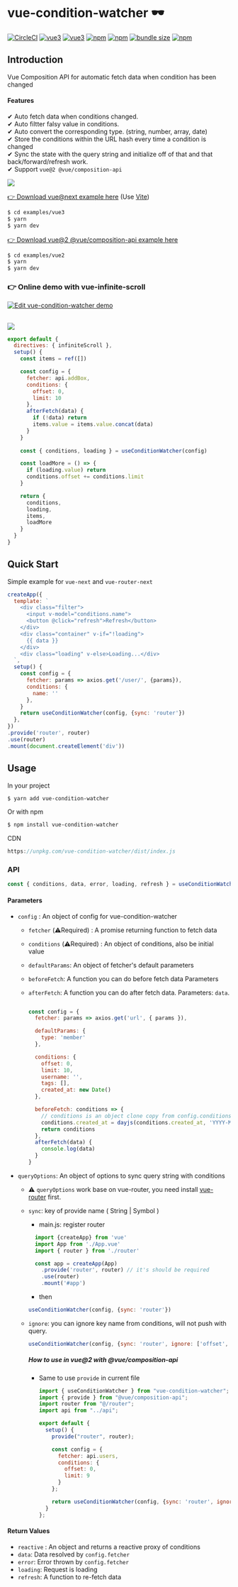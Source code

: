 # vue-condition-watcher 🕶

[![CircleCI](https://circleci.com/gh/runkids/vue-condition-watcher.svg?style=svg)](https://circleci.com/gh/runkids/vue-condition-watcher) [![vue3](https://img.shields.io/badge/vue-3.x-brightgreen.svg)](https://vuejs.org/) [![vue3](https://img.shields.io/badge/vue-2.x-brightgreen.svg)](https://composition-api.vuejs.org/) [![npm](https://img.shields.io/npm/v/vue-condition-watcher.svg)](https://www.npmjs.com/package/vue-condition-watcher)  [![npm](https://img.shields.io/npm/dt/vue-condition-watcher.svg)](https://www.npmjs.com/package/vue-condition-watcher) [![bundle size](https://badgen.net/bundlephobia/minzip/vue-condition-watcher)](https://bundlephobia.com/result?p=vue-condition-watcher) [![npm](https://img.shields.io/npm/l/vue-condition-watcher.svg)](https://github.com/runkids/vue-condition-watcher/blob/master/LICENSE)

## Introduction
Vue Composition API for automatic fetch data when condition has been changed

#### Features
  ✔ Auto fetch data when conditions changed.<br>
  ✔ Auto filtter falsy value in conditions.<br>
  ✔ Auto convert the corresponding type. (string, number, array, date)<br>
  ✔ Store the conditions within the URL hash every time a condition is changed<br>
  ✔ Sync the state with the query string and initialize off of that and that back/forward/refresh work.<br>
  ✔ Support `vue@2 @vue/composition-api`

  <img src="https://github.com/runkids/vue-condition-watcher/blob/master/examples/vue-conditions-watcher.gif?raw=true"/>

[👉 Download vue@next example here](https://github.com/runkids/vue-condition-watcher/tree/master/examples/vue3) (Use [Vite](https://github.com/vuejs/vite))
```bash
$ cd examples/vue3
$ yarn 
$ yarn dev
````

[👉 Download vue@2 @vue/composition-api example here](https://github.com/runkids/vue-condition-watcher/tree/master/examples/vue2)
```bash
$ cd examples/vue2
$ yarn 
$ yarn dev
````

### 👉 Online demo with vue-infinite-scroll

[![Edit vue-condition-watcher demo](https://codesandbox.io/static/img/play-codesandbox.svg)](https://codesandbox.io/s/vue-condition-watcher-demo-0wfgc?fontsize=14&hidenavigation=1&module=%2Fsrc%2FApp.vue)

<br>
<img src="https://github.com/runkids/vue-condition-watcher/blob/master/examples/vue-conditions-watcher-demo2.gif?raw=true"/>

```javascript
export default {
  directives: { infiniteScroll },
  setup() {
    const items = ref([])

    const config = {
      fetcher: api.addBox,
      conditions: {
        offset: 0,
        limit: 10
      },
      afterFetch(data) {
        if (!data) return
        items.value = items.value.concat(data)
      }
    }
    
    const { conditions, loading } = useConditionWatcher(config)

    const loadMore = () => {
      if (loading.value) return
      conditions.offset += conditions.limit
    }

    return {
      conditions,
      loading,
      items,
      loadMore
    }
  }
}
```

## Quick Start

Simple example for `vue-next` and `vue-router-next`
```javascript
createApp({
  template: `
    <div class="filter">
      <input v-model="conditions.name">
      <button @click="refresh">Refresh</button>
    </div>
    <div class="container" v-if="!loading">
      {{ data }}
    </div>
    <div class="loading" v-else>Loading...</div>
  `,
  setup() {
    const config = {
      fetcher: params => axios.get('/user/', {params}),
      conditions: {
        name: ''
      },
    }
    return useConditionWatcher(config, {sync: 'router'})
  },
})
.provide('router', router)
.use(router)
.mount(document.createElement('div'))
```

## Usage
In your project
```bash
$ yarn add vue-condition-watcher
```
Or with npm
```bash
$ npm install vue-condition-watcher
```
CDN
```javascript
https://unpkg.com/vue-condition-watcher/dist/index.js
```

### API

```js
const { conditions, data, error, loading, refresh } = useConditionWatcher(config, queryOptions)
```

#### Parameters

- `config` : An object of config for vue-condition-watcher
  * `fetcher` (⚠️Required) : A promise returning function to fetch data
  * `conditions` (⚠️Required) : An object of conditions, also be initial value
  * `defaultParams`: An object of fetcher's default parameters
  * `beforeFetch`: A function you can do before fetch data
Parameters  
  * `afterFetch`: A function you can do after fetch data. Parameters: `data`.

    ```javascript

    const config = {
      fetcher: params => axios.get('url', { params }),

      defaultParams: {
        type: 'member'
      },

      conditions: {
        offset: 0,
        limit: 10,
        username: '',
        tags: [],
        created_at: new Date()
      },

      beforeFetch: conditions => {
        // conditions is an object clone copy from config.conditions
        conditions.created_at = dayjs(conditions.created_at, 'YYYY-MM-DD');
        return conditions
      },
      afterFetch(data) {
        console.log(data)
      }
    }
    ```


  
* `queryOptions`: An object of options to sync query string with conditions
  * ⚠️ `queryOptions` work base on vue-router, you need install [vue-router](https://www.npmjs.com/package/vue-router/v/4.0.0-alpha.12) first.
  * `sync`: key of provide name ( String | Symbol )
    * main.js: register router
    ```javascript
      import {createApp} from 'vue'
      import App from './App.vue'
      import { router } from './router'

      const app = createApp(App)
        .provide('router', router) // it's should be required
        .use(router)
        .mount('#app')
    ```
    * then
    ```javascript
    useConditionWatcher(config, {sync: 'router'})
    ```

  * `ignore`: you can ignore key name from conditions, will not push with query.

    ```javascript
    useConditionWatcher(config, {sync: 'router', ignore: ['offset', 'limit']})
    ```
    ##### How to use in vue@2 with @vue/composition-api
    * Same to use `provide` in current file
      ```javascript
      import { useConditionWatcher } from "vue-condition-watcher";
      import { provide } from "@vue/composition-api";
      import router from "@/router";
      import api from "../api";

      export default {
        setup() {
          provide("router", router);

          const config = {
            fetcher: api.users,
            conditions: {
              offset: 0,
              limit: 9
            }
          };

          return useConditionWatcher(config, {sync: 'router', ignore: ['offset', 'limit']});
        }
      };
      ```

#### Return Values
- `reactive` : An object and returns a reactive proxy of conditions
- `data`: Data resolved by `config.fetcher`
- `error`: Error thrown by `config.fetcher`  
- `loading`: Request is loading
- `refresh`: A function to re-fetch data  
